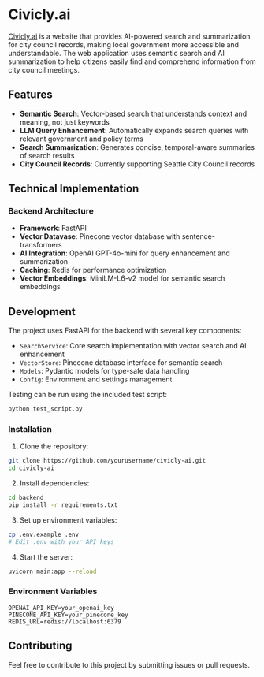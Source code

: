 # Civicly.ai

[Civicly.ai](civicly.ai) is a website that provides AI-powered search and summarization for city council records, making local government more accessible and understandable. The web application uses semantic search and AI summarization to help citizens easily find and comprehend information from city council meetings.

## Features

- **Semantic Search**: Vector-based search that understands context and meaning, not just keywords
- **LLM Query Enhancement**: Automatically expands search queries with relevant government and policy terms
- **Search Summarization**: Generates concise, temporal-aware summaries of search results
- **City Council Records**: Currently supporting Seattle City Council records

## Technical Implementation

### Backend Architecture

- **Framework**: FastAPI
- **Vector Datavase**: Pinecone vector database with sentence-transformers
- **AI Integration**: OpenAI GPT-4o-mini for query enhancement and summarization
- **Caching**: Redis for performance optimization
- **Vector Embeddings**: MiniLM-L6-v2 model for semantic search embeddings

## Development

The project uses FastAPI for the backend with several key components:

- `SearchService`: Core search implementation with vector search and AI enhancement
- `VectorStore`: Pinecone database interface for semantic search
- `Models`: Pydantic models for type-safe data handling
- `Config`: Environment and settings management

Testing can be run using the included test script:
```bash
python test_script.py
```

### Installation

1. Clone the repository:
```bash
git clone https://github.com/yourusername/civicly-ai.git
cd civicly-ai
```

2. Install dependencies:
```bash
cd backend
pip install -r requirements.txt
```

3. Set up environment variables:
```bash
cp .env.example .env
# Edit .env with your API keys
```

4. Start the server:
```bash
uvicorn main:app --reload
```

### Environment Variables

```
OPENAI_API_KEY=your_openai_key
PINECONE_API_KEY=your_pinecone_key
REDIS_URL=redis://localhost:6379
```

## Contributing

Feel free to contribute to this project by submitting issues or pull requests.